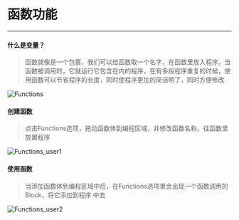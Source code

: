 # 函数功能
________________________

#### 什么是变量？
>函数就像是一个包裹，我们可以给函数取一个名字，在函数里放入程序，当函数被调用时，它就运行它包含在内的程序，在有多段程序重复的时候，使用函数可以节省程序的长度，同时使程序更加的简洁明了，同时方便修改

![Functions](/image/Functions/Functions.JPG)


#### 创建函数
>点击Functions选项，拖动函数体到编程区域，并修改函数名称，往函数里放置程序

![Functions_user1](/image/Functions/Functions_user1.gif)

#### 使用函数
>当添加函数体到编程区域中后，在Functions选项里会出现一个函数调用的Block，将它添加到程序
中去

![Functions_user2](/image/Functions/Functions_user2.gif)

